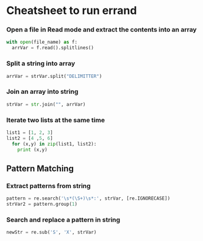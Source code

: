 # Cheatsheet to run errand

### Open a file in Read mode and extract the contents into an array 
```python
with open(file_name) as f:
  arrVar = f.read().splitlines()
```

### Split a string into array 
```python
arrVar = strVar.split("DELIMITTER")
```

### Join an array into string 
```python
strVar = str.join("", arrVar)
```

### Iterate two lists at the same time 
```python
list1 = [1, 2, 3]
list2 = [4 ,5, 6]
  for (x,y) in zip(list1, list2):
    print (x,y)
```

## Pattern Matching 
### Extract patterns from string 
```python
pattern = re.search('\s*(\S+)\s*:', strVar, [re.IGNORECASE]) 
strVar2 = pattern.group(1)
```

### Search and replace a pattern in string 
```python
newStr = re.sub('S', 'X', strVar)
```
